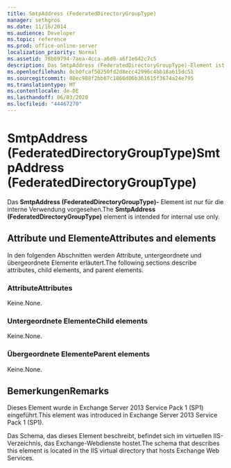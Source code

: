```yaml
---
title: SmtpAddress (FederatedDirectoryGroupType)
manager: sethgros
ms.date: 11/16/2014
ms.audience: Developer
ms.topic: reference
ms.prod: office-online-server
localization_priority: Normal
ms.assetid: 78b69794-7aea-4cca-a6d8-a6f1e642c7c5
description: Das SmtpAddress (FederatedDirectoryGroupType)-Element ist nur für die interne Verwendung vorgesehen.
ms.openlocfilehash: 0cb0fcaf50250fd2d8ecc42996c4bb18a615dc51
ms.sourcegitcommit: 88ec988f2bb67c1866d06b361615f3674a24e795
ms.translationtype: MT
ms.contentlocale: de-DE
ms.lasthandoff: 06/03/2020
ms.locfileid: "44467270"
---
```

# <a name="smtpaddress-federateddirectorygrouptype"></a><span data-ttu-id="20a89-103">SmtpAddress (FederatedDirectoryGroupType)</span><span class="sxs-lookup"><span data-stu-id="20a89-103">SmtpAddress (FederatedDirectoryGroupType)</span></span>

<span data-ttu-id="20a89-104">Das **SmtpAddress (FederatedDirectoryGroupType)-** Element ist nur für die interne Verwendung vorgesehen.</span><span class="sxs-lookup"><span data-stu-id="20a89-104">The **SmtpAddress (FederatedDirectoryGroupType)** element is intended for internal use only.</span></span> 

## <a name="attributes-and-elements"></a><span data-ttu-id="20a89-105">Attribute und Elemente</span><span class="sxs-lookup"><span data-stu-id="20a89-105">Attributes and elements</span></span>

<span data-ttu-id="20a89-106">In den folgenden Abschnitten werden Attribute, untergeordnete und übergeordnete Elemente erläutert.</span><span class="sxs-lookup"><span data-stu-id="20a89-106">The following sections describe attributes, child elements, and parent elements.</span></span>
  
### <a name="attributes"></a><span data-ttu-id="20a89-107">Attribute</span><span class="sxs-lookup"><span data-stu-id="20a89-107">Attributes</span></span>

<span data-ttu-id="20a89-108">Keine.</span><span class="sxs-lookup"><span data-stu-id="20a89-108">None.</span></span>
  
### <a name="child-elements"></a><span data-ttu-id="20a89-109">Untergeordnete Elemente</span><span class="sxs-lookup"><span data-stu-id="20a89-109">Child elements</span></span>

<span data-ttu-id="20a89-110">Keine.</span><span class="sxs-lookup"><span data-stu-id="20a89-110">None.</span></span>
  
### <a name="parent-elements"></a><span data-ttu-id="20a89-111">Übergeordnete Elemente</span><span class="sxs-lookup"><span data-stu-id="20a89-111">Parent elements</span></span>

<span data-ttu-id="20a89-112">Keine.</span><span class="sxs-lookup"><span data-stu-id="20a89-112">None.</span></span>
  
## <a name="remarks"></a><span data-ttu-id="20a89-113">Bemerkungen</span><span class="sxs-lookup"><span data-stu-id="20a89-113">Remarks</span></span>

<span data-ttu-id="20a89-114">Dieses Element wurde in Exchange Server 2013 Service Pack 1 (SP1) eingeführt.</span><span class="sxs-lookup"><span data-stu-id="20a89-114">This element was introduced in Exchange Server 2013 Service Pack 1 (SP1).</span></span>
  
<span data-ttu-id="20a89-115">Das Schema, das dieses Element beschreibt, befindet sich im virtuellen IIS-Verzeichnis, das Exchange-Webdienste hostet.</span><span class="sxs-lookup"><span data-stu-id="20a89-115">The schema that describes this element is located in the IIS virtual directory that hosts Exchange Web Services.</span></span>
  

